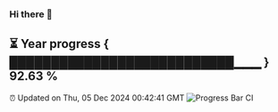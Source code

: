 ### Hi there 👋
⏳ Year progress { ███████████████████████████▁▁▁ } 92.63 %
---
⏰ Updated on Thu, 05 Dec 2024 00:42:41 GMT
![Progress Bar CI](https://github.com/Moyi321/Moyi321/workflows/Progress%20Bar%20CI/badge.svg)

